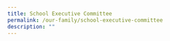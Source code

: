 ```yaml
---
title: School Executive Committee
permalink: /our-family/school-executive-committee
description: ""
---
```

